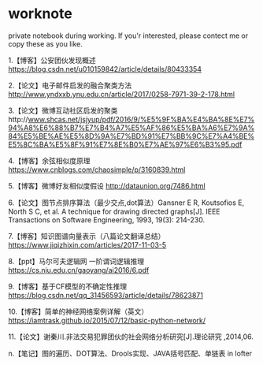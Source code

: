 # worknote
private notebook during working. If you'r interested, please contect me or copy these as you like.  

1.【博客】公安团伙发现概述 https://blog.csdn.net/u010159842/article/details/80433354  

2.【论文】电子邮件启发的融合聚类方法 http://www.yndxxb.ynu.edu.cn/article/2017/0258-7971-39-2-178.html  

3.【论文】微博互动社区启发的聚类http://www.shcas.net/jsjyup/pdf/2016/9/%E5%9F%BA%E4%BA%8E%E7%94%A8%E6%88%B7%E7%B4%A7%E5%AF%86%E5%BA%A6%E7%9A%84%E5%BE%AE%E5%8D%9A%E7%BD%91%E7%BB%9C%E7%A4%BE%E5%8C%BA%E5%8F%91%E7%8E%B0%E7%AE%97%E6%B3%95.pdf  

4.【博客】余弦相似度原理 https://www.cnblogs.com/chaosimple/p/3160839.html  

5.【博客】微博好友相似度假设 http://dataunion.org/7486.html  

6.【论文】图节点排序算法（最少交点,dot算法）Gansner E R, Koutsofios E, North S C, et al. A technique for drawing directed graphs[J]. IEEE Transactions on Software Engineering, 1993, 19(3): 214-230.   

7.【博客】知识图谱向量表示（八篇论文翻译总结） https://www.jiqizhixin.com/articles/2017-11-03-5   

8.【ppt】马尔可夫逻辑网 一阶谓词逻辑推理 https://cs.nju.edu.cn/gaoyang/ai2016/6.pdf  

9.【博客】基于CF模型的不确定性推理 https://blog.csdn.net/qq_31456593/article/details/78623871    

10.【博客】简单的神经网络案例详解（英文） https://iamtrask.github.io/2015/07/12/basic-python-network/    

11.【论文】谢秦川.非法交易犯罪团伙的社会网络分析研究[J].理论研究 ,2014,06.   


n.【笔记】图的遍历、DOT算法、Drools实现、JAVA括号匹配、单链表 in lofter




